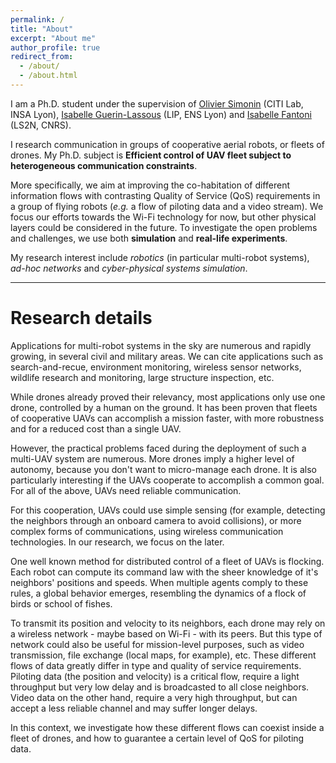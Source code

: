 ```yaml
---
permalink: /
title: "About"
excerpt: "About me"
author_profile: true
redirect_from: 
  - /about/
  - /about.html
---
```


I am a Ph.D. student under the supervision of [Olivier Simonin](http://perso.citi-lab.fr/osimonin/) (CITI Lab, INSA Lyon), [Isabelle Guerin-Lassous](https://perso.ens-lyon.fr/isabelle.guerin-lassous/) (LIP, ENS Lyon) and [Isabelle Fantoni](https://pagesperso.ls2n.fr/~fantoni-i/index.html) (LS2N, CNRS).

I research communication in groups of cooperative aerial robots, or fleets of drones. My Ph.D. subject is **Efficient control of UAV fleet subject to heterogeneous communication constraints**. 

More specifically, we aim at improving the co-habitation of different information flows with contrasting Quality of Service (QoS) requirements in a group of flying robots (*e.g.* a flow of piloting data and a video stream). We focus our efforts towards the Wi-Fi technology for now, but other physical layers could be considered in the future. To investigate the open problems and challenges, we use both **simulation** and **real-life experiments**.

My research interest include *robotics* (in particular multi-robot systems), *ad-hoc networks* and *cyber-physical systems simulation*.

-------------

# Research details
Applications for multi-robot systems in the sky are numerous and rapidly growing, in several civil and military areas. We can cite applications such as search-and-recue, environment monitoring, wireless sensor networks, wildlife research and monitoring, large structure inspection, etc.

While drones already proved their relevancy, most applications only use one drone, controlled by a human on the ground. It has been proven that fleets of cooperative UAVs can accomplish a mission faster, with more robustness and for a reduced cost than a single UAV.

However, the practical problems faced during the deployment of such a multi-UAV system are numerous. More drones imply a higher level of autonomy, because you don't want to micro-manage each drone. It is also particularly interesting if the UAVs cooperate to accomplish a common goal. For all of the above, UAVs need reliable communication.

For this cooperation, UAVs could use simple sensing (for example, detecting the neighbors through an onboard camera to avoid collisions), or more complex forms of communications, using wireless communication technologies. In our research, we focus on the later.

One well known method for distributed control of a fleet of UAVs is flocking. Each robot can compute its command law with the sheer knowledge of it's neighbors' positions and speeds. When multiple agents comply to these rules, a global behavior emerges, resembling the dynamics of a flock of birds or school of fishes.

To transmit its position and velocity to its neighbors, each drone may rely on a wireless network - maybe based on Wi-Fi - with its peers. But this type of network could also be useful for mission-level purposes, such as video transmission, file exchange (local maps, for example), etc. These different flows of data greatly differ in type and quality of service requirements. Piloting data (the position and velocity) is a critical flow, require a light throughput but very low delay and is broadcasted to all close neighbors. Video data on the other hand, require a very high throughput, but can accept a less reliable channel and may suffer longer delays.

In this context, we investigate how these different flows can coexist inside a fleet of drones, and how to guarantee a certain level of QoS for piloting data. 